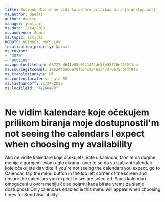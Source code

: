 ```yaml
---
title: Outlook Mobile ne vidi kalendare prilikom biranja dostupnosti
ms.author: daeite
author: daeite
manager: joallard
ms.date: 2/24/2020
ms.audience: Admin
ms.topic: article
ROBOTS: NOINDEX, NOFOLLOW
localization_priority: Normal
ms.custom:
- "3070"
- "9001109"
ms.openlocfilehash: 68727ed641b05e5641424de55e98f16e428011ab
ms.sourcegitcommit: 1e624fbebbe70f064cd24e3347d70a75caedf840
ms.translationtype: MT
ms.contentlocale: sr-Latn-RS
ms.lasthandoff: 02/24/2020
ms.locfileid: "42260493"
---
```

# <a name="im-not-seeing-the-calendars-i-expect-when-choosing-my-availability"></a><span data-ttu-id="b0365-102">Ne vidim kalendare koje očekujem prilikom biranja moje dostupnosti</span><span class="sxs-lookup"><span data-stu-id="b0365-102">I'm not seeing the calendars I expect when choosing my availability</span></span>

<span data-ttu-id="b0365-103">Ako ne vidite kalendare koje očekujete, idite u kalendar, tapnite na dugme menija u gornjem levom uglu ekrana i uverite se da su izabrani kalendari koje očekujete da vidite.</span><span class="sxs-lookup"><span data-stu-id="b0365-103">If you're not seeing the calendars you expect, go to Calendar, tap the menu button in the top left corner of the screen and ensure the calendars you expect to see are selected.</span></span> <span data-ttu-id="b0365-104">Samo kalendari omogućeni u ovom meniju će se pojaviti kada birate vreme za slanje dostupnosti.</span><span class="sxs-lookup"><span data-stu-id="b0365-104">Only calendars enabled in this menu will appear when choosing times for Send Availability.</span></span>